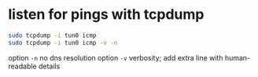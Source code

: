 # listen for pings with tcpdump
```bash
sudo tcpdump -i tun0 icmp
sudo tcpdump -i tun0 icmp -v -n
```
option `-n` no dns resolution
option `-v` verbosity; add extra line with human-readable details
